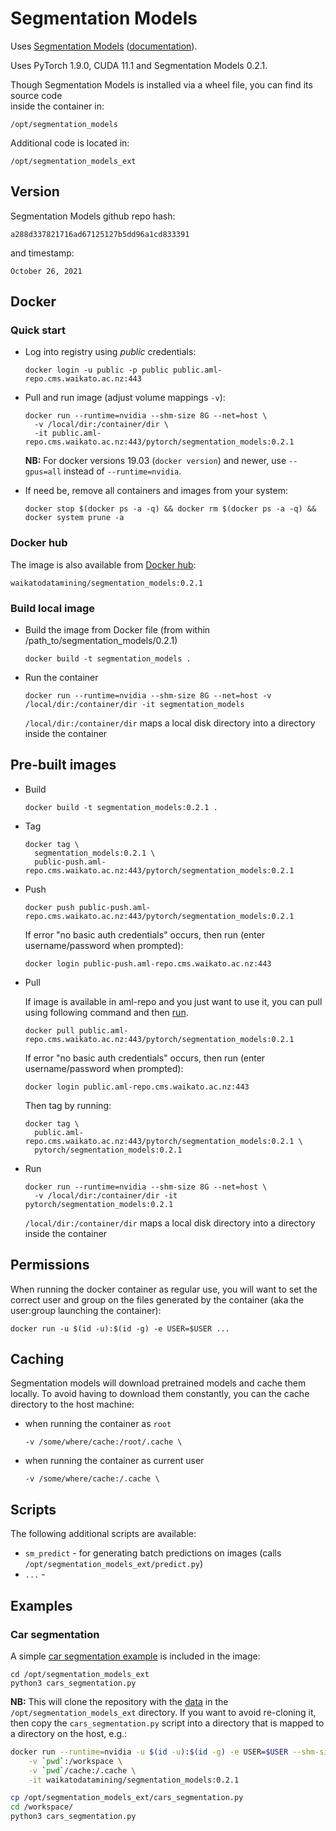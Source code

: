 # Segmentation Models

Uses [Segmentation Models](https://github.com/qubvel/segmentation_models.pytorch) ([documentation](https://smp.readthedocs.io/en/v0.2.1/)). 

Uses PyTorch 1.9.0, CUDA 11.1 and Segmentation Models 0.2.1.

Though Segmentation Models is installed via a wheel file, you can find its source code \
inside the container in:

```commandline
/opt/segmentation_models
```

Additional code is located in:

```commandline
/opt/segmentation_models_ext
```

## Version

Segmentation Models github repo hash:

```
a288d337821716ad67125127b5dd96a1cd833391
```

and timestamp:

```
October 26, 2021
```

## Docker

### Quick start

* Log into registry using *public* credentials:

  ```commandline
  docker login -u public -p public public.aml-repo.cms.waikato.ac.nz:443 
  ```

* Pull and run image (adjust volume mappings `-v`):

  ```commandline
  docker run --runtime=nvidia --shm-size 8G --net=host \
    -v /local/dir:/container/dir \
    -it public.aml-repo.cms.waikato.ac.nz:443/pytorch/segmentation_models:0.2.1
  ```

  **NB:** For docker versions 19.03 (`docker version`) and newer, use `--gpus=all` instead of `--runtime=nvidia`.

* If need be, remove all containers and images from your system:

  ```commandline
  docker stop $(docker ps -a -q) && docker rm $(docker ps -a -q) && docker system prune -a
  ```

### Docker hub

The image is also available from [Docker hub](https://hub.docker.com/u/waikatodatamining):

```
waikatodatamining/segmentation_models:0.2.1
```

### Build local image

* Build the image from Docker file (from within /path_to/segmentation_models/0.2.1)

  ```commandline
  docker build -t segmentation_models .
  ```
  
* Run the container

  ```commandline
  docker run --runtime=nvidia --shm-size 8G --net=host -v /local/dir:/container/dir -it segmentation_models
  ```
  `/local/dir:/container/dir` maps a local disk directory into a directory inside the container

## Pre-built images

* Build

  ```commandline
  docker build -t segmentation_models:0.2.1 .
  ```
  
* Tag

  ```commandline
  docker tag \
    segmentation_models:0.2.1 \
    public-push.aml-repo.cms.waikato.ac.nz:443/pytorch/segmentation_models:0.2.1
  ```
  
* Push

  ```commandline
  docker push public-push.aml-repo.cms.waikato.ac.nz:443/pytorch/segmentation_models:0.2.1
  ```
  If error "no basic auth credentials" occurs, then run (enter username/password when prompted):
  
  ```commandline
  docker login public-push.aml-repo.cms.waikato.ac.nz:443
  ```
  
* Pull

  If image is available in aml-repo and you just want to use it, you can pull using following command and then [run](#run).

  ```commandline
  docker pull public.aml-repo.cms.waikato.ac.nz:443/pytorch/segmentation_models:0.2.1
  ```
  If error "no basic auth credentials" occurs, then run (enter username/password when prompted):
  
  ```commandline
  docker login public.aml-repo.cms.waikato.ac.nz:443
  ```
  Then tag by running:
  
  ```commandline
  docker tag \
    public.aml-repo.cms.waikato.ac.nz:443/pytorch/segmentation_models:0.2.1 \
    pytorch/segmentation_models:0.2.1
  ```
  
* <a name="run">Run</a>

  ```commandline
  docker run --runtime=nvidia --shm-size 8G --net=host \
    -v /local/dir:/container/dir -it pytorch/segmentation_models:0.2.1
  ```
  `/local/dir:/container/dir` maps a local disk directory into a directory inside the container


## Permissions

When running the docker container as regular use, you will want to set the correct
user and group on the files generated by the container (aka the user:group launching
the container):

```commandline
docker run -u $(id -u):$(id -g) -e USER=$USER ...
```

## Caching

Segmentation models will download pretrained models and cache them locally. To avoid having
to download them constantly, you can the cache directory to the host machine:

* when running the container as `root`

  ```commandline
  -v /some/where/cache:/root/.cache \
  ```

* when running the container as current user

  ```commandline
  -v /some/where/cache:/.cache \
  ```


## Scripts

The following additional scripts are available:

* `sm_predict` - for generating batch predictions on images (calls `/opt/segmentation_models_ext/predict.py`)
* `...` - 


## Examples

### Car segmentation

A simple [car segmentation example](https://github.com/qubvel/segmentation_models.pytorch/blob/master/examples/cars%20segmentation%20(camvid).ipynb) 
is included in the image:

```
cd /opt/segmentation_models_ext
python3 cars_segmentation.py
```

**NB:** This will clone the repository with the [data](https://github.com/alexgkendall/SegNet-Tutorial/tree/master/CamVid)
in the `/opt/segmentation_models_ext` directory. If you want to avoid re-cloning it, then copy 
the `cars_segmentation.py` script into a directory that is mapped to a directory on the host, e.g.:

```bash
docker run --runtime=nvidia -u $(id -u):$(id -g) -e USER=$USER --shm-size 8G --net=host \
    -v `pwd`:/workspace \
    -v `pwd`/cache:/.cache \
    -it waikatodatamining/segmentation_models:0.2.1

cp /opt/segmentation_models_ext/cars_segmentation.py
cd /workspace/
python3 cars_segmentation.py
```
